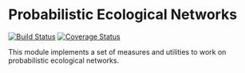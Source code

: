 # Probabilistic Ecological Networks

[![Build Status](https://travis-ci.org/tpoisot/PEN.jl.svg?branch=master)](https://travis-ci.org/tpoisot/PEN.jl)
[![Coverage Status](https://coveralls.io/repos/tpoisot/PEN.jl/badge.png)](https://coveralls.io/r/tpoisot/PEN.jl)

This module implements a set of measures and utilities to work on probabilistic
ecological networks.

